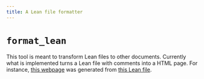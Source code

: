 ```yaml
---
title: A Lean file formatter
---
```

# `format_lean`

This tool is meant to transform Lean files to other documents. Currently
what is implemented turns a Lean file with comments into a HTML page.
For instance, [this webpage](example/sandwich.html) was
generated from [this Lean file](example/sandwich.lean).
